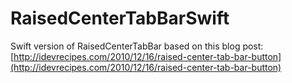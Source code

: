 # RaisedCenterTabBarSwift

Swift version of RaisedCenterTabBar based on this blog post:
[http://idevrecipes.com/2010/12/16/raised-center-tab-bar-button](http://idevrecipes.com/2010/12/16/raised-center-tab-bar-button)


